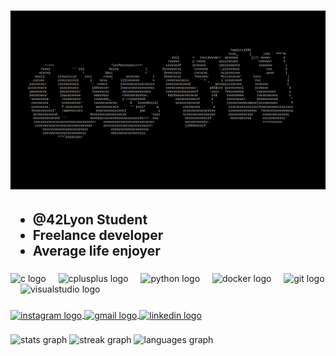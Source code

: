 <h1>
<img src="./ocyn-title.gif" alt="Ocyn" >
</a>
<br>
</h1>
<h2 align="left">
	<ul>
	<li>@42Lyon Student</li>
	<li>Freelance developer</li>
	<li>Average life enjoyer</li>
	</ul>
  </h2>

###

<div align="left">
  <img src="https://cdn.jsdelivr.net/gh/devicons/devicon/icons/c/c-original.svg" height="30" alt="c logo"  />
  <img width="12" />
  <img src="https://cdn.jsdelivr.net/gh/devicons/devicon/icons/cplusplus/cplusplus-original.svg" height="30" alt="cplusplus logo"  />
  <img width="12" />
  <img src="https://cdn.jsdelivr.net/gh/devicons/devicon/icons/python/python-original.svg" height="30" alt="python logo"  />
  <img width="12" />
  <img src="https://cdn.jsdelivr.net/gh/devicons/devicon/icons/docker/docker-plain.svg" height="30" alt="docker logo"  />
  <img width="12" />
  <img src="https://cdn.jsdelivr.net/gh/devicons/devicon/icons/git/git-original.svg" height="30" alt="git logo"  />
  <img width="12" />
  <img src="https://uxwing.com/wp-content/themes/uxwing/download/brands-and-social-media/visual-studio-code-icon.png" height="30" alt="visualstudio logo"  />
</div>

###

  <a href="https://www.instagram.com/ociy_n?igsh=MWd4czY5NXhubG8xYw==" target="_blank">
    <img align="center" src="https://img.shields.io/static/v1?message=Instagram&logo=instagram&label=Artworks&color=E4405F&logoColor=white&labelColor=&style=for-the-badge" height="35" alt="instagram logo"  />
  </a>
  <a href="niko.ocyn@gmail.com" target="_blank">
    <img align="center" src="https://img.shields.io/static/v1?message=Gmail&logo=gmail&label=Contact%20Me&color=D14836&logoColor=white&labelColor=&style=for-the-badge" height="35" alt="gmail logo"  />
  </a>
  <a href="https://nohello.net/fr/" target="_blank">
  <img align="center" src="https://img.shields.io/static/v1?message=LinkedIn&logo=linkedin&label=Not%20yet&color=0077B5&logoColor=white&labelColor=&style=for-the-badge" height="35" alt="linkedin logo"  />
  </a>

###

<div align="left">
  <img src="https://github-readme-stats.vercel.app/api?username=Ocyn&hide_title=false&hide_rank=false&show_icons=true&include_all_commits=true&count_private=true&disable_animations=false&theme=dracula&locale=en&hide_border=false" height="150" alt="stats graph"  />
  <img src="https://streak-stats.demolab.com?user=Ocyn&locale=en&mode=daily&theme=dracula&hide_border=false&border_radius=5" height="150" alt="streak graph"  />
  <img src="https://github-readme-stats.vercel.app/api/top-langs?username=Ocyn&locale=en&hide_title=false&layout=compact&card_width=320&langs_count=5&theme=dracula&hide_border=false" height="150" alt="languages graph"  />
</div>

###
